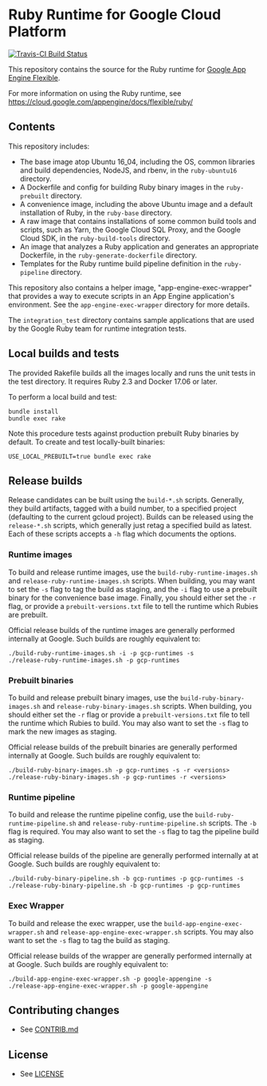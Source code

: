 # Ruby Runtime for Google Cloud Platform

[![Travis-CI Build Status](https://travis-ci.org/GoogleCloudPlatform/ruby-docker.svg)](https://travis-ci.org/GoogleCloudPlatform/ruby-docker/)

This repository contains the source for the Ruby runtime for
[Google App Engine Flexible](https://cloud.google.com/appengine/docs/flexible/).

For more information on using the Ruby runtime, see
https://cloud.google.com/appengine/docs/flexible/ruby/

## Contents

This repository includes:

* The base image atop Ubuntu 16_04, including the OS, common libraries and
  build dependencies, NodeJS, and rbenv, in the `ruby-ubuntu16` directory.
* A Dockerfile and config for building Ruby binary images in the
  `ruby-prebuilt` directory.
* A convenience image, including the above Ubuntu image and a default
  installation of Ruby, in the `ruby-base` directory.
* A raw image that contains installations of some common build tools and
  scripts, such as Yarn, the Google Cloud SQL Proxy, and the Google Cloud SDK,
  in the `ruby-build-tools` directory.
* An image that analyzes a Ruby application and generates an appropriate
  Dockerfile, in the `ruby-generate-dockerfile` directory.
* Templates for the Ruby runtime build pipeline definition in the
  `ruby-pipeline` directory.

This repository also contains a helper image, "app-engine-exec-wrapper" that
provides a way to execute scripts in an App Engine application's environment.
See the `app-engine-exec-wrapper` directory for more details.

The `integration_test` directory contains sample applications that are used
by the Google Ruby team for runtime integration tests.

## Local builds and tests

The provided Rakefile builds all the images locally and runs the unit tests
in the test directory. It requires Ruby 2.3 and Docker 17.06 or later.

To perform a local build and test:

    bundle install
    bundle exec rake

Note this procedure tests against production prebuilt Ruby binaries by default.
To create and test locally-built binaries:

    USE_LOCAL_PREBUILT=true bundle exec rake

## Release builds

Release candidates can be built using the `build-*.sh` scripts. Generally, they
build artifacts, tagged with a build number, to a specified project (defaulting
to the current gcloud project). Builds can be released using the `release-*.sh`
scripts, which generally just retag a specified build as latest. Each of these
scripts accepts a `-h` flag which documents the options.

### Runtime images

To build and release runtime images, use the `build-ruby-runtime-images.sh` and
`release-ruby-runtime-images.sh` scripts.
When building, you may want to set the `-s` flag to tag the build as staging,
and the `-i` flag to use a prebuilt binary for the convenience base image.
Finally, you should either set the `-r` flag, or provide a
`prebuilt-versions.txt` file to tell the runtime which Rubies are prebuilt.

Official release builds of the runtime images are generally performed
internally at Google. Such builds are roughly equivalent to:

    ./build-ruby-runtime-images.sh -i -p gcp-runtimes -s
    ./release-ruby-runtime-images.sh -p gcp-runtimes

### Prebuilt binaries

To build and release prebuilt binary images, use the
`build-ruby-binary-images.sh` and `release-ruby-binary-images.sh` scripts.
When building, you should either set the `-r` flag or provide a
`prebuilt-versions.txt` file to tell the runtime which Rubies to build. You may
also want to set the `-s` flag to mark the new images as staging.

Official release builds of the prebuilt binaries are generally performed
internally at Google. Such builds are roughly equivalent to:

    ./build-ruby-binary-images.sh -p gcp-runtimes -s -r <versions>
    ./release-ruby-binary-images.sh -p gcp-runtimes -r <versions>

### Runtime pipeline

To build and release the runtime pipeline config, use the
`build-ruby-runtime-pipeline.sh` and `release-ruby-runtime-pipeline.sh` scripts.
The `-b` flag is required. You may also want to set the `-s` flag to tag the
pipeline build as staging.

Official release builds of the pipeline are generally performed internally at
at Google. Such builds are roughly equivalent to:

    ./build-ruby-binary-pipeline.sh -b gcp-runtimes -p gcp-runtimes -s
    ./release-ruby-binary-pipeline.sh -b gcp-runtimes -p gcp-runtimes

### Exec Wrapper

To build and release the exec wrapper, use the
`build-app-engine-exec-wrapper.sh` and `release-app-engine-exec-wrapper.sh`
scripts.
You may also want to set the `-s` flag to tag the build as staging.

Official release builds of the wrapper are generally performed internally at
at Google. Such builds are roughly equivalent to:

    ./build-app-engine-exec-wrapper.sh -p google-appengine -s
    ./release-app-engine-exec-wrapper.sh -p google-appengine

## Contributing changes

* See [CONTRIB.md](CONTRIB.md)

## License

* See [LICENSE](LICENSE)
